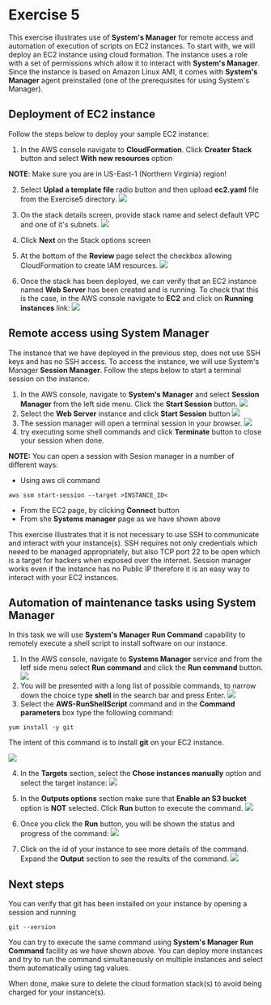 # Exercise 5
This exercise illustrates use of **System's Manager** for remote access and automation of execution of scripts on EC2 instances. To start with, we will deploy an EC2 instance using cloud formation. The instance uses a role with a set of permissions which allow it to interact with **System's Manager**. Since the instance is based on Amazon Linux AMI, it comes with **System's Manager** agent preinstalled (one of the prerequisites for using System's Manager).

## Deployment of EC2 instance

Follow the steps below to deploy your sample EC2 instance:
1. In the AWS console navigate to **CloudFormation**. Click **Creater Stack** button and select **With new resources** option 

**NOTE**: Make sure you are in US-East-1 (Northern Virginia) region!

2. Select **Uplad a template file** radio button and then upload **ec2.yaml** file from the Exercise5 directory.
![](img/01-CreateStack.png)
3. On the stack details screen, provide stack name and select default VPC and one of it's subnets. 
![](img/02-StackDetails.png)
4. Click **Next** on the Stack options screen
5. At the bottom of the **Review** page select the checkbox allowing CloudFormation to create IAM resources.
![](img/03-StackOptions.png)

6. Once the stack has been deployed, we can verify that an EC2 instance named **Web Server**  has been created and is running. To check that this is the case, in the AWS console navigate to **EC2** and click on **Running instances** link:
![](img/04-RunningInstances.png)

## Remote access using System Manager

The instance that we have deployed in the previous step, does not use SSH keys and has no SSH access. To access the instance, we will use System's Manager **Session Manager**. Follow the steps below to start a terminal session on the instance.
1. In the AWS console, navigate to **System's Manager** and select **Session Manager** from the left side menu. Click the **Start Session** button.
![](img/05-Sessions.png)
2. Select the **Web Server** instance and click **Start Session** button
![](img/06-StartSession.png)
3. The session manager will open a terminal session in your browser. 
![](img/07-Session.png)
4. try executing some shell commands and click **Terminate** button to close your session when done.

**NOTE:**
You can open a session with Sesion manager in a number of different ways:
* Using aws cli command
```
aws ssm start-session --target >INSTANCE_ID<
```
* From the EC2 page, by clicking **Connect** button
* From she **Systems manager** page as we have shown above

This exercise illustrates that it is not necessary to use SSH to communicate and interact with your instance(s). SSH requires not only credentials which neeed to be managed appropriately, but also TCP port 22 to be open which is a target for hackers when exposed over the internet. Session manager works even if the instance has no Public IP therefore it is an easy way to interact with your EC2 instances.

## Automation of maintenance tasks using System Manager

In this task we will use **System's Manager** **Run Command** capability to remotely execute a shell script to install software on our instance. 
1. In the AWS console, navigate to **Systems Manager** service and from the letf side menu select **Run command** and click the **Run command** button.
![](img/08-Run%20command.png)
2. You will be presented with a long list of possible commands, to narrow down the choice type **shell** in the search bar and press Enter.
![](img/09-SelectCommand.png)
3. Select the **AWS-RunShellScript** command and in the **Command parameters** box type the following command:
```
yum install -y git
```
The intent of this command is to install **git** on your EC2 instance.

![](img/10-ShellCommand.png)

4. In the **Targets** section, select the **Chose instances manually** option and select the target instance:
![](img/11-Targets.png)

5. In the **Outputs options** section make sure that **Enable an S3 bucket** option is **NOT** selected. Click **Run** button to execute the command.
![](img/12-Outputs.png)
6. Once you click the **Run** button, you will be shown the status and progress of the command:
![](img/13-CommandProgress.png)
7. Click on the id of your instance to see more details of the command. Expand the **Output** section to see the results of the command.
![](img/14-CommandDetails.png)

## Next steps
You can verify that git has been installed on your instance by opening a session and running 
```
git --version
``` 

You can try to execute the same command using **System's Manager** **Run Command** facility as we have shown above.
You can deploy more instances and try to run the command simultaneously on multiple instances and select them automatically using tag values.

When done, make sure to delete the cloud formation stack(s) to avoid being charged for your instance(s).